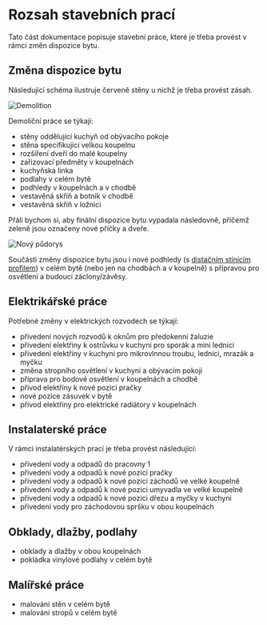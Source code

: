 # Rozsah stavebních prací

Tato část dokumentace popisuje stavební práce, které je třeba provést v rámci změn dispozice bytu. 

## Změna dispozice bytu

Následující schéma ilustruje červeně stěny u nichž je třeba provést zásah.

![Demolition](../static/drawings/floor-plan.demolition.drawio)

Demoliční práce se týkají:

* stěny oddělující kuchyň od obývacího pokoje
* stěna specifikující velkou koupelnu
* rozšíření dveří do malé koupelny
* zařizovací předměty v koupelnách
* kuchyňská linka
* podlahy v celém bytě
* podhledy v koupelnách a v chodbě
* vestavěná skříň a botník v chodbě
* vestavěná skříň v ložnici

Přáli bychom si, aby finální dispozice bytu vypadala následovně, přičemž zeleně jsou označeny nové příčky a dveře.

![Nový půdorys](../static/drawings/floor-plan.construction.drawio)

Součásti změny dispozice bytu jsou i nové podhledy (s [distačním stínícím profilem](https://allegro.cz/nabidka/stinovy-profil-distancni-vlozka-pro-strop-s-gk-10x25-13453300518?dd_referrer=https%3A%2F%2Fwww.google.com%2F)) v celém bytě (nebo jen na chodbách a v koupelně) s přípravou pro osvětlení a budoucí záclony/závěsy.

## Elektrikářské práce

Potřebné změny v elektrických rozvodech se týkají:

* přivedení nových rozvodů k oknům pro předokenní žaluzie
* přivedení elektřiny k ostrůvku v kuchyni pro sporák a mini lednici
* přivedení elektřiny v kuchyni pro mikrovlnnou troubu, lednici, mrazák a myčku
* změna stropního osvětlení v kuchyni a obývacím pokoji
* příprava pro bodové osvětlení v koupelnách a chodbě
* přivod elektříny k nové pozici pračky
* nové pozice zásuvek v bytě
* přívod elektřiny pro elektrické radiátory v koupelnách

## Instalaterské práce

V rámci instalatérských prací je třeba provést následující:

* přivedení vody a odpadů do pracovny 1
* přivedení vody a odpadů k nové pozici pračky
* přivedení vody a odpadů k nové pozici záchodů ve velké koupelně
* přivedení vody a odpadů k nové pozici umyvadla ve velké koupelně
* přivedení vody a odpadů k nové pozici dřezu a myčky v kuchyni
* přivedení vody pro záchodovou spršku v obou koupelnách


## Obklady, dlažby, podlahy

* obklady a dlažby v obou koupelnách
* pokládka vinylové podlahy v celém bytě

## Malířské práce

* malování stěn v celém bytě
* malování stropů v celém bytě